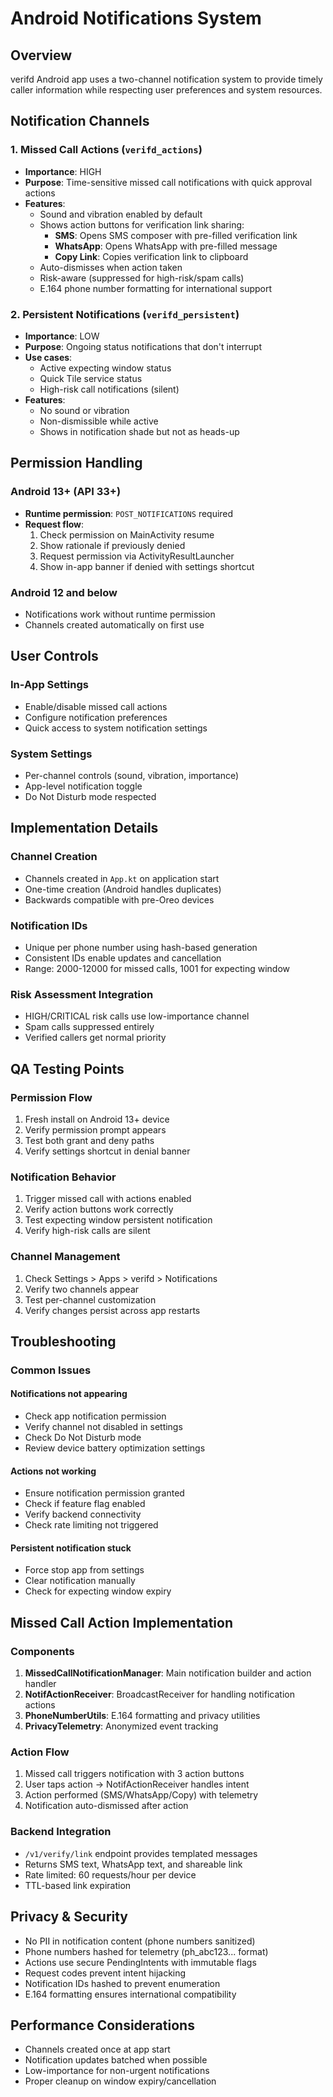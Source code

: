 # Android Notifications System

## Overview
verifd Android app uses a two-channel notification system to provide timely caller information while respecting user preferences and system resources.

## Notification Channels

### 1. Missed Call Actions (`verifd_actions`)
- **Importance**: HIGH
- **Purpose**: Time-sensitive missed call notifications with quick approval actions
- **Features**:
  - Sound and vibration enabled by default
  - Shows action buttons for verification link sharing:
    - **SMS**: Opens SMS composer with pre-filled verification link
    - **WhatsApp**: Opens WhatsApp with pre-filled message
    - **Copy Link**: Copies verification link to clipboard
  - Auto-dismisses when action taken
  - Risk-aware (suppressed for high-risk/spam calls)
  - E.164 phone number formatting for international support

### 2. Persistent Notifications (`verifd_persistent`)
- **Importance**: LOW
- **Purpose**: Ongoing status notifications that don't interrupt
- **Use cases**:
  - Active expecting window status
  - Quick Tile service status
  - High-risk call notifications (silent)
- **Features**:
  - No sound or vibration
  - Non-dismissible while active
  - Shows in notification shade but not as heads-up

## Permission Handling

### Android 13+ (API 33+)
- **Runtime permission**: `POST_NOTIFICATIONS` required
- **Request flow**:
  1. Check permission on MainActivity resume
  2. Show rationale if previously denied
  3. Request permission via ActivityResultLauncher
  4. Show in-app banner if denied with settings shortcut

### Android 12 and below
- Notifications work without runtime permission
- Channels created automatically on first use

## User Controls

### In-App Settings
- Enable/disable missed call actions
- Configure notification preferences
- Quick access to system notification settings

### System Settings
- Per-channel controls (sound, vibration, importance)
- App-level notification toggle
- Do Not Disturb mode respected

## Implementation Details

### Channel Creation
- Channels created in `App.kt` on application start
- One-time creation (Android handles duplicates)
- Backwards compatible with pre-Oreo devices

### Notification IDs
- Unique per phone number using hash-based generation
- Consistent IDs enable updates and cancellation
- Range: 2000-12000 for missed calls, 1001 for expecting window

### Risk Assessment Integration
- HIGH/CRITICAL risk calls use low-importance channel
- Spam calls suppressed entirely
- Verified callers get normal priority

## QA Testing Points

### Permission Flow
1. Fresh install on Android 13+ device
2. Verify permission prompt appears
3. Test both grant and deny paths
4. Verify settings shortcut in denial banner

### Notification Behavior
1. Trigger missed call with actions enabled
2. Verify action buttons work correctly
3. Test expecting window persistent notification
4. Verify high-risk calls are silent

### Channel Management
1. Check Settings > Apps > verifd > Notifications
2. Verify two channels appear
3. Test per-channel customization
4. Verify changes persist across app restarts

## Troubleshooting

### Common Issues

#### Notifications not appearing
- Check app notification permission
- Verify channel not disabled in settings
- Check Do Not Disturb mode
- Review device battery optimization settings

#### Actions not working
- Ensure notification permission granted
- Check if feature flag enabled
- Verify backend connectivity
- Check rate limiting not triggered

#### Persistent notification stuck
- Force stop app from settings
- Clear notification manually
- Check for expecting window expiry

## Missed Call Action Implementation

### Components
1. **MissedCallNotificationManager**: Main notification builder and action handler
2. **NotifActionReceiver**: BroadcastReceiver for handling notification actions
3. **PhoneNumberUtils**: E.164 formatting and privacy utilities
4. **PrivacyTelemetry**: Anonymized event tracking

### Action Flow
1. Missed call triggers notification with 3 action buttons
2. User taps action → NotifActionReceiver handles intent
3. Action performed (SMS/WhatsApp/Copy) with telemetry
4. Notification auto-dismissed after action

### Backend Integration
- `/v1/verify/link` endpoint provides templated messages
- Returns SMS text, WhatsApp text, and shareable link
- Rate limited: 60 requests/hour per device
- TTL-based link expiration

## Privacy & Security

- No PII in notification content (phone numbers sanitized)
- Phone numbers hashed for telemetry (ph_abc123... format)
- Actions use secure PendingIntents with immutable flags
- Request codes prevent intent hijacking
- Notification IDs hashed to prevent enumeration
- E.164 formatting ensures international compatibility

## Performance Considerations

- Channels created once at app start
- Notification updates batched when possible
- Low-importance for non-urgent notifications
- Proper cleanup on window expiry/cancellation